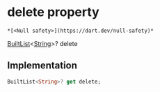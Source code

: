 


# delete property




    *[<Null safety>](https://dart.dev/null-safety)*




[BuiltList](https://pub.dev/documentation/built_collection/5.1.1/built_collection/BuiltList-class.html)&lt;[String](https://api.flutter.dev/flutter/dart-core/String-class.html)>? delete
  







## Implementation

```dart
BuiltList<String>? get delete;
```








